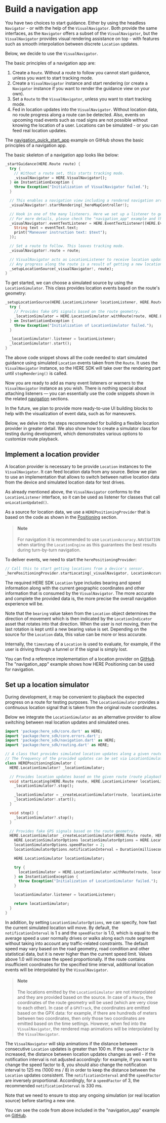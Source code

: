 # Build a navigation app

You have two choices to start guidance. Either by using the headless `Navigator` - or with the help of the `VisualNavigator`. Both provide the same interfaces, as the `Navigator` offers a subset of the `VisualNavigator`, but the `VisualNavigator` provides visual rendering assistance on top - with features such as smooth interpolation between discrete `Location` updates.

Below, we decide to use the `VisualNavigator`.

The basic principles of a navigation app are:

1. Create a `Route`. Without a route to follow you cannot start guidance, unless you want to start tracking mode.
2. Create a `VisualNavigator` instance and start rendering (or create a `Navigator` instance if you want to render the guidance view on your own).
3. Set a `Route` to the `VisualNavigator`, unless you want to start tracking mode.
4. Fed in location updates into the `VisualNavigator`. Without location data, no route progress along a route can be detected. Also, events on upcoming road events such as road signs are not possible without knowing the location of a user. Locations can be simulated - or you can feed real location updates.

The [navigation_quick_start_app](https://github.com/heremaps/here-sdk-examples/tree/master/examples/latest/navigate/flutter/navigation_quick_start_app) example on GitHub shows the basic principles of a navigation app.

The basic skeleton of a navigation app looks like below:

```dart
_startGuidance(HERE.Route route) {
  try {
    // Without a route set, this starts tracking mode.
    _visualNavigator = HERE.VisualNavigator();
  } on InstantiationException {
    throw Exception("Initialization of VisualNavigator failed.");
  }

  // This enables a navigation view including a rendered navigation arrow.
  _visualNavigator!.startRendering(_hereMapController!);

  // Hook in one of the many listeners. Here we set up a listener to get instructions on the maneuvers to take while driving.
  // For more details, please check the "navigation_app" example and the Developer Guide.
  _visualNavigator!.eventTextListener = HERE.EventTextListener((HERE.EventText eventText) {
    String text = eventText.text;
    print("Maneuver instruction text: $text");
  });

  // Set a route to follow. This leaves tracking mode.
  _visualNavigator!.route = route;

  // VisualNavigator acts as LocationListener to receive location updates directly from a location provider.
  // Any progress along the route is a result of getting a new location fed into the VisualNavigator.
  _setupLocationSource(_visualNavigator!, route);
}
```

To get started, we can choose a simulated source by using the `LocationSimulator`. This class provides location events based on the route's geometry:

```dart
_setupLocationSource(HERE.LocationListener locationListener, HERE.Route route) {
  try {
    // Provides fake GPS signals based on the route geometry.
    _locationSimulator = HERE.LocationSimulator.withRoute(route, HERE.LocationSimulatorOptions());
  } on InstantiationException {
    throw Exception("Initialization of LocationSimulator failed.");
  }

  _locationSimulator!.listener = locationListener;
  _locationSimulator!.start();
}
```

The above code snippet shows all the code needed to start simulated guidance using simulated `Location` events taken from the `Route`. It uses the `VisualNavigator` instance, so the HERE SDK will take over the rendering part until `stopRendering()` is called.

Now you are ready to add as many event listeners or warners to the `VisualNavigator` instance as you wish. There is nothing special about attaching listeners — you can essentially use the code snippets shown in the related [navigation](navigation.md) sections.

In the future, we plan to provide more ready-to-use UI building blocks to help with the visualization of event data, such as for maneuvers.

Below, we delve into the steps recommended for building a flexible location provider in greater detail. We also show how to create a simulator class for testing during development, which demonstrates various options to customize route playback.

## Implement a location provider

A location provider is necessary to be provide `Location` instances to the `VisualNavigator`. It can feed location data from any source. Below we plan to use an implementation that allows to switch between native location data from the device and simulated location data for test drives.

As already mentioned above, the `VisualNavigator` conforms to the `LocationListener` interface, so it can be used as listener for classes that call `onLocationUpdated()`.

As a source for location data, we use a `HEREPositioningProvider` that is based on the code as shown in the [Positioning](get-locations.md) section.

> #### Note
> For navigation it is recommended to use `LocationAccuracy.NAVIGATION` when starting the `LocationEngine` as this guarantees the best results during turn-by-turn navigation.

To deliver events, we need to start the `herePositioningProvider`:

```dart
// Call this to start getting locations from a device's sensor.
_herePositioningProvider.startLocating(_visualNavigator, LocationAccuracy.navigation);
```

The required HERE SDK `Location` type includes bearing and speed information along with the current geographic coordinates and other information that is consumed by the `VisualNavigator`. The more accurate and complete the provided data is, the more precise the overall navigation experience will be.

Note that the `bearing` value taken from the `Location` object determines the direction of movement which is then indicated by the `LocationIndicator` asset that rotates into that direction. When the user is not moving, then the last rotation is kept until a new bearing value is set. Depending on the source for the `Location` data, this value can be more or less accurate.

Internally, the `timestamp` of a `Location` is used to evaluate, for example, if the user is driving through a tunnel or if the signal is simply lost.

You can find a reference implementation of a location provider on [GitHub](https://github.com/heremaps/here-sdk-examples/). The "navigation_app" example shows how HERE Positioning can be used for navigation.

## Set up a location simulator

During development, it may be convenient to playback the expected progress on a route for testing purposes. The `LocationSimulator` provides a continuous location signal that is taken from the original route coordinates.

Below we integrate the `LocationSimulator` as an alternative provider to allow switching between real location updates and simulated ones.

```dart
import 'package:here_sdk/core.dart' as HERE;
import 'package:here_sdk/core.errors.dart';
import 'package:here_sdk/navigation.dart' as HERE;
import 'package:here_sdk/routing.dart' as HERE;

// A class that provides simulated location updates along a given route.
// The frequency of the provided updates can be set via LocationSimulatorOptions.
class HEREPositioningSimulator {
  HERE.LocationSimulator? _locationSimulator;

  // Provides location updates based on the given route (route playback).
  void startLocating(HERE.Route route, HERE.LocationListener locationListener) {
    _locationSimulator?.stop();

    _locationSimulator = _createLocationSimulator(route, locationListener);
    _locationSimulator!.start();
  }

  void stop() {
    _locationSimulator?.stop();
  }

  // Provides fake GPS signals based on the route geometry.
  HERE.LocationSimulator _createLocationSimulator(HERE.Route route, HERE.LocationListener locationListener) {
    HERE.LocationSimulatorOptions locationSimulatorOptions = HERE.LocationSimulatorOptions();
    locationSimulatorOptions.speedFactor = 2;
    locationSimulatorOptions.notificationInterval = Duration(milliseconds: 500);

    HERE.LocationSimulator locationSimulator;

    try {
      locationSimulator = HERE.LocationSimulator.withRoute(route, locationSimulatorOptions);
    } on InstantiationException {
      throw Exception("Initialization of LocationSimulator failed.");
    }

    locationSimulator.listener = locationListener;

    return locationSimulator;
  }
}
```

In addition, by setting `LocationSimulatorOptions`, we can specify, how fast the current simulated location will move. By default, the `notificationInterval` is 1 s and the `speedFactor` is 1.0, which is equal to the average speed a user normally drives or walks along each route segment without taking into account any traffic-related constraints. The default speed may vary based on the road geometry, road condition and other statistical data, but it is never higher than the current speed limit. Values above 1.0 will increase the speed proportionally. If the route contains insufficient coordinates for the specified time interval, additional location events will be interpolated by the `VisualNavigator`.

> #### Note
> The locations emitted by the `LocationSimulator` are not interpolated and they are provided based on the source. In case of a `Route`, the coordinates of the route geometry will be used (which are very close to each other). In case of a `GPXTrack`, the coordinates are emitted based on the GPX data: for example, if there are hundreds of meters between two coordinates, then only those two coordinates are emitted based on the time settings. However, when fed into the `VisualNavigator`, the rendered map animations will be interpolated by the `VisualNavigator`.

The `VisualNavigator` will skip animations if the distance between consecutive `Location` updates is greater than 100 m. If the `speedFactor` is increased, the distance between location updates changes as well - if the notification interval is not adjusted accordingly: for example, if you want to change the speed factor to 8, you should also change the notification interval to 125 ms (1000 ms / 8) in order to keep the distance between the `Location` updates consistent. The `notificationInterval` and the `speedFactor` are inversely proportional. Accordingly, for a `speedFactor` of 3, the recommended `notificationInterval` is 330 ms.

Note that we need to ensure to stop any ongoing simulation (or real location source) before starting a new one.

You can see the code from above included in the "navigation_app" example on [GitHub](https://github.com/heremaps/here-sdk-examples/tree/master/examples/latest/navigate/flutter/navigation_app).
